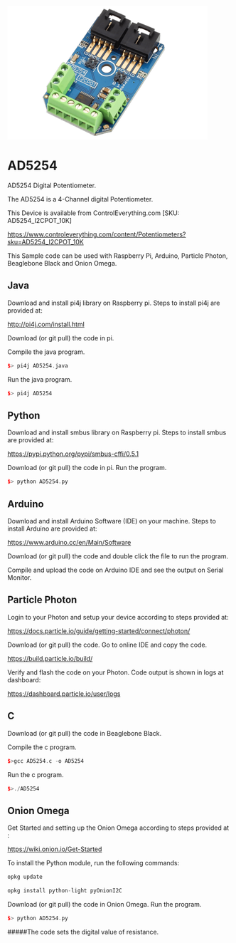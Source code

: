 [![AD5254](AD5254_I2CPOT_10K.png)](https://www.controleverything.com/content/Potentiometers?sku=AD5254_I2CPOT_10K)
# AD5254
AD5254 Digital Potentiometer.

The AD5254 is a 4-Channel digital Potentiometer.

This Device is available from ControlEverything.com [SKU: AD5254_I2CPOT_10K]

https://www.controleverything.com/content/Potentiometers?sku=AD5254_I2CPOT_10K

This Sample code can be used with Raspberry Pi, Arduino, Particle Photon, Beaglebone Black and Onion Omega.

## Java
Download and install pi4j library on Raspberry pi. Steps to install pi4j are provided at:

http://pi4j.com/install.html

Download (or git pull) the code in pi.

Compile the java program.
```cpp
$> pi4j AD5254.java
```

Run the java program.
```cpp
$> pi4j AD5254
```

## Python
Download and install smbus library on Raspberry pi. Steps to install smbus are provided at:

https://pypi.python.org/pypi/smbus-cffi/0.5.1

Download (or git pull) the code in pi. Run the program.

```cpp
$> python AD5254.py
```

## Arduino
Download and install Arduino Software (IDE) on your machine. Steps to install Arduino are provided at:

https://www.arduino.cc/en/Main/Software

Download (or git pull) the code and double click the file to run the program.

Compile and upload the code on Arduino IDE and see the output on Serial Monitor.


## Particle Photon

Login to your Photon and setup your device according to steps provided at:

https://docs.particle.io/guide/getting-started/connect/photon/

Download (or git pull) the code. Go to online IDE and copy the code.

https://build.particle.io/build/

Verify and flash the code on your Photon. Code output is shown in logs at dashboard:

https://dashboard.particle.io/user/logs


## C
Download (or git pull) the code in Beaglebone Black.

Compile the c program.
```cpp
$>gcc AD5254.c -o AD5254
```
Run the c program.
```cpp
$>./AD5254
```

## Onion Omega

Get Started and setting up the Onion Omega according to steps provided at :

https://wiki.onion.io/Get-Started

To install the Python module, run the following commands:
```cpp
opkg update
```
```cpp
opkg install python-light pyOnionI2C
```

Download (or git pull) the code in Onion Omega. Run the program.

```cpp
$> python AD5254.py
```

#####The code sets the digital value of resistance.
